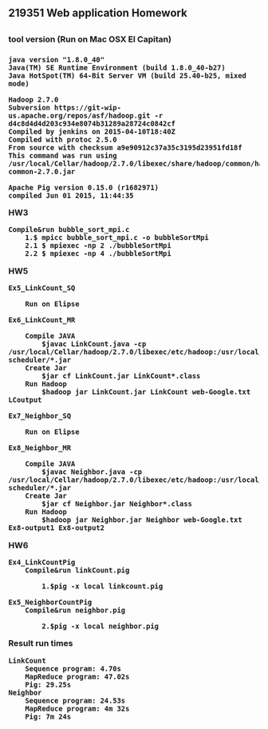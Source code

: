 <h2>219351 Web application Homework<h2>
<h3>tool version (Run on Mac OSX El Capitan)<h3>

    java version "1.8.0_40"
    Java(TM) SE Runtime Environment (build 1.8.0_40-b27)
    Java HotSpot(TM) 64-Bit Server VM (build 25.40-b25, mixed mode)

    Hadoop 2.7.0
    Subversion https://git-wip-us.apache.org/repos/asf/hadoop.git -r d4c8d4d4d203c934e8074b31289a28724c0842cf
    Compiled by jenkins on 2015-04-10T18:40Z
    Compiled with protoc 2.5.0
    From source with checksum a9e90912c37a35c3195d23951fd18f
    This command was run using /usr/local/Cellar/hadoop/2.7.0/libexec/share/hadoop/common/hadoop-common-2.7.0.jar

    Apache Pig version 0.15.0 (r1682971) 
    compiled Jun 01 2015, 11:44:35

HW3
    
    Compile&run bubble_sort_mpi.c
        1.$ mpicc bubble_sort_mpi.c -o bubbleSortMpi
        2.1 $ mpiexec -np 2 ./bubbleSortMpi
        2.2 $ mpiexec -np 4 ./bubbleSortMpi
        
HW5
    
    Ex5_LinkCount_SQ 
        
        Run on Elipse
        
    Ex6_LinkCount_MR
        
        Compile JAVA
            $javac LinkCount.java -cp /usr/local/Cellar/hadoop/2.7.0/libexec/etc/hadoop:/usr/local/Cellar/hadoop/2.7.0/libexec/share/hadoop/common/lib/*:/usr/local/Cellar/hadoop/2.7.0/libexec/share/hadoop/common/*:/usr/local/Cellar/hadoop/2.7.0/libexec/share/hadoop/hdfs:/usr/local/Cellar/hadoop/2.7.0/libexec/share/hadoop/hdfs/lib/*:/usr/local/Cellar/hadoop/2.7.0/libexec/share/hadoop/hdfs/*:/usr/local/Cellar/hadoop/2.7.0/libexec/share/hadoop/yarn/lib/*:/usr/local/Cellar/hadoop/2.7.0/libexec/share/hadoop/yarn/*:/usr/local/Cellar/hadoop/2.7.0/libexec/share/hadoop/mapreduce/lib/*:/usr/local/Cellar/hadoop/2.7.0/libexec/share/hadoop/mapreduce/*:/contrib/capacity-scheduler/*.jar
        Create Jar
            $jar cf LinkCount.jar LinkCount*.class
        Run Hadoop
            $hadoop jar LinkCount.jar LinkCount web-Google.txt LCoutput
    
    Ex7_Neighbor_SQ
        
        Run on Elipse

    Ex8_Neighbor_MR
        
        Compile JAVA
            $javac Neighbor.java -cp /usr/local/Cellar/hadoop/2.7.0/libexec/etc/hadoop:/usr/local/Cellar/hadoop/2.7.0/libexec/share/hadoop/common/lib/*:/usr/local/Cellar/hadoop/2.7.0/libexec/share/hadoop/common/*:/usr/local/Cellar/hadoop/2.7.0/libexec/share/hadoop/hdfs:/usr/local/Cellar/hadoop/2.7.0/libexec/share/hadoop/hdfs/lib/*:/usr/local/Cellar/hadoop/2.7.0/libexec/share/hadoop/hdfs/*:/usr/local/Cellar/hadoop/2.7.0/libexec/share/hadoop/yarn/lib/*:/usr/local/Cellar/hadoop/2.7.0/libexec/share/hadoop/yarn/*:/usr/local/Cellar/hadoop/2.7.0/libexec/share/hadoop/mapreduce/lib/*:/usr/local/Cellar/hadoop/2.7.0/libexec/share/hadoop/mapreduce/*:/contrib/capacity-scheduler/*.jar
        Create Jar
            $jar cf Neighbor.jar Neighbor*.class
        Run Hadoop
            $hadoop jar Neighbor.jar Neighbor web-Google.txt Ex8-output1 Ex8-output2

HW6

    Ex4_LinkCountPig
        Compile&run linkCount.pig
        
            1.$pig -x local linkcount.pig 

    Ex5_NeighborCountPig
        Compile&run neighbor.pig
            
            2.$pig -x local neighbor.pig 


Result run times
   
    LinkCount
        Sequence program: 4.70s
        MapReduce program: 47.02s
        Pig: 29.25s
    Neighbor
        Sequence program: 24.53s
        MapReduce program: 4m 32s
        Pig: 7m 24s


